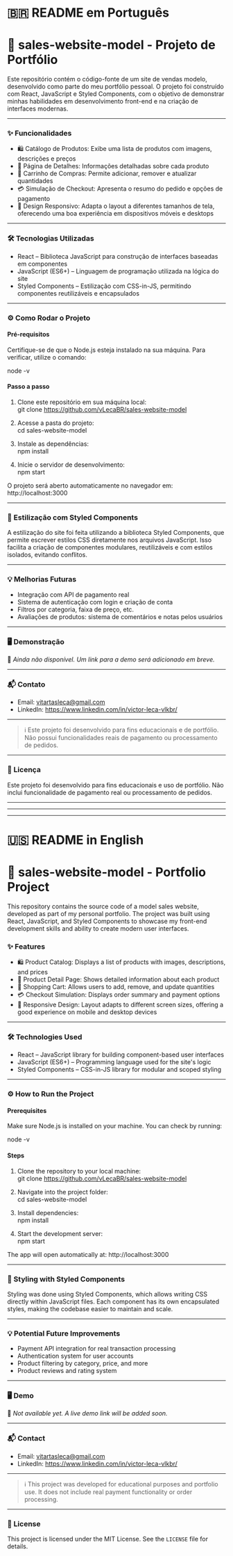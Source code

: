 # 🇧🇷 README em Português
# 🛒 sales-website-model - Projeto de Portfólio

Este repositório contém o código-fonte de um site de vendas modelo, desenvolvido como parte do meu portfólio pessoal. O projeto foi construído com React, JavaScript e Styled Components, com o objetivo de demonstrar minhas habilidades em desenvolvimento front-end e na criação de interfaces modernas.

---

### ✨ Funcionalidades

- 🛍️ Catálogo de Produtos: Exibe uma lista de produtos com imagens, descrições e preços  
- 📄 Página de Detalhes: Informações detalhadas sobre cada produto  
- 🛒 Carrinho de Compras: Permite adicionar, remover e atualizar quantidades  
- 💳 Simulação de Checkout: Apresenta o resumo do pedido e opções de pagamento  
- 📱 Design Responsivo: Adapta o layout a diferentes tamanhos de tela, oferecendo uma boa experiência em dispositivos móveis e desktops  

---

### 🛠️ Tecnologias Utilizadas

- React – Biblioteca JavaScript para construção de interfaces baseadas em componentes  
- JavaScript (ES6+) – Linguagem de programação utilizada na lógica do site  
- Styled Components – Estilização com CSS-in-JS, permitindo componentes reutilizáveis e encapsulados

---

### ⚙️ Como Rodar o Projeto

#### Pré-requisitos

Certifique-se de que o Node.js esteja instalado na sua máquina. Para verificar, utilize o comando:

node -v

#### Passo a passo

1. Clone este repositório em sua máquina local:  
   git clone https://github.com/vLecaBR/sales-website-model

2. Acesse a pasta do projeto:  
   cd sales-website-model

3. Instale as dependências:  
   npm install

4. Inicie o servidor de desenvolvimento:  
   npm start

O projeto será aberto automaticamente no navegador em: http://localhost:3000

---

### 🎨 Estilização com Styled Components

A estilização do site foi feita utilizando a biblioteca Styled Components, que permite escrever estilos CSS diretamente nos arquivos JavaScript. Isso facilita a criação de componentes modulares, reutilizáveis e com estilos isolados, evitando conflitos.

---

### 💡 Melhorias Futuras

- Integração com API de pagamento real  
- Sistema de autenticação com login e criação de conta  
- Filtros por categoria, faixa de preço, etc.  
- Avaliações de produtos: sistema de comentários e notas pelos usuários

---

### 🖥️ Demonstração

🚧 *Ainda não disponível. Um link para a demo será adicionado em breve.*

---

### 📬 Contato

- Email: vitartasleca@gmail.com  
- LinkedIn: https://www.linkedin.com/in/victor-leca-vlkbr/

---

> ℹ️ Este projeto foi desenvolvido para fins educacionais e de portfólio. Não possui funcionalidades reais de pagamento ou processamento de pedidos.

---

### 📄 Licença

Este projeto foi desenvolvido para fins educacionais e uso de portfólio. Não inclui funcionalidade de pagamento real ou processamento de pedidos.

---
---
---

# 🇺🇸 README in English
# 🛒 sales-website-model - Portfolio Project

This repository contains the source code of a model sales website, developed as part of my personal portfolio. The project was built using React, JavaScript, and Styled Components to showcase my front-end development skills and ability to create modern user interfaces.

### ✨ Features

- 🛍️ Product Catalog: Displays a list of products with images, descriptions, and prices  
- 📄 Product Detail Page: Shows detailed information about each product  
- 🛒 Shopping Cart: Allows users to add, remove, and update quantities  
- 💳 Checkout Simulation: Displays order summary and payment options  
- 📱 Responsive Design: Layout adapts to different screen sizes, offering a good experience on mobile and desktop devices

---

### 🛠️ Technologies Used

- React – JavaScript library for building component-based user interfaces  
- JavaScript (ES6+) – Programming language used for the site's logic  
- Styled Components – CSS-in-JS library for modular and scoped styling

---

### ⚙️ How to Run the Project

#### Prerequisites

Make sure Node.js is installed on your machine. You can check by running:

node -v

#### Steps

1. Clone the repository to your local machine:  
   git clone https://github.com/vLecaBR/sales-website-model

2. Navigate into the project folder:  
   cd sales-website-model

3. Install dependencies:  
   npm install

4. Start the development server:  
   npm start

The app will open automatically at: http://localhost:3000

---

### 🎨 Styling with Styled Components

Styling was done using Styled Components, which allows writing CSS directly within JavaScript files. Each component has its own encapsulated styles, making the codebase easier to maintain and scale.

---

### 💡 Potential Future Improvements

- Payment API integration for real transaction processing  
- Authentication system for user accounts  
- Product filtering by category, price, and more  
- Product reviews and rating system

---

### 🖥️ Demo

🚧 *Not available yet. A live demo link will be added soon.*

---

### 📬 Contact

- Email: vitartasleca@gmail.com  
- LinkedIn: https://www.linkedin.com/in/victor-leca-vlkbr/

---

> ℹ️ This project was developed for educational purposes and portfolio use. It does not include real payment functionality or order processing.

---

### 📄 License

This project is licensed under the MIT License. See the `LICENSE` file for details.
